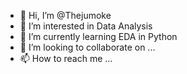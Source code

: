 - 👋 Hi, I’m @Thejumoke
- 👀 I’m interested in Data Analysis
- 🌱 I’m currently learning EDA in Python
- 💞️ I’m looking to collaborate on ...
- 📫 How to reach me ...

<!---
Thejumoke/Thejumoke is a ✨ special ✨ repository because its `README.md` (this file) appears on your GitHub profile.
You can click the Preview link to take a look at your changes.
--->
